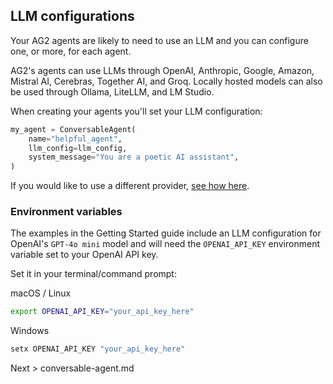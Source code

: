 ## LLM configurations

Your AG2 agents are likely to need to use an LLM and you can configure one, or more, for each agent.

AG2's agents can use LLMs through OpenAI, Anthropic, Google, Amazon, Mistral AI, Cerebras, Together AI, and Groq. Locally hosted models can also be used through Ollama, LiteLLM, and LM Studio.

When creating your agents you'll set your LLM configuration:

```python
my_agent = ConversableAgent(
    name="helpful_agent",
    llm_config=llm_config,
    system_message="You are a poetic AI assistant",
)
```

If you would like to use a different provider, [see how here](https://docs.ag2.ai/docs/topics/non-openai-models/about-using-nonopenai-models).

### Environment variables

The examples in the Getting Started guide include an LLM configuration for OpenAI's `GPT-4o mini` model and will need the `OPENAI_API_KEY` environment variable set to your OpenAI API key.

Set it in your terminal/command prompt:

macOS / Linux
```bash
export OPENAI_API_KEY="your_api_key_here"
```

 Windows
 ```bash
setx OPENAI_API_KEY "your_api_key_here"
 ```

 Next > conversable-agent.md
